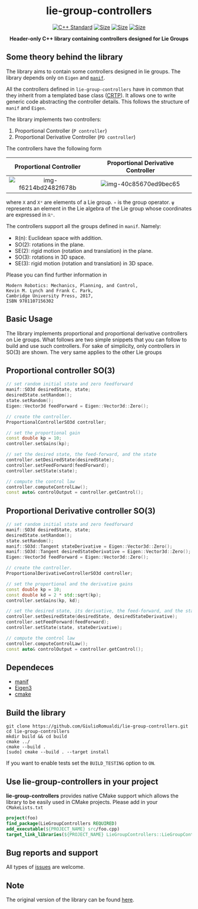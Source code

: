 <p align="center">
<h1 align="center">lie-group-controllers </h1>
</p>

<p align="center">
<a href="https://isocpp.org"><img src="https://img.shields.io/badge/standard-C++17-blue.svg?style=flat&logo=c%2B%2B" alt="C++ Standard"/></a>
<a href="./LICENSE"><img src="https://img.shields.io/badge/license-LGPL-19c2d8.svg" alt="Size" /></a>
<a href="https://ami-iit.github.io/lie-group-controllers/doxygen/doc/html/index.html"><img src="https://github.com/ami-iit/lie-group-controllers/workflows/GitHub%20Pages/badge.svg" alt="Size" /></a>
<a href="https://github.com/ami-iit/lie-group-controllers/actions?query=workflow%3A%22C%2B%2B+CI+Workflow%22"><img src="https://github.com/ami-iit/lie-group-controllers/workflows/C++%20CI%20Workflow/badge.svg" alt="Size" /></a>
</p>
<p align="center"> <b>Header-only C++ library containing controllers designed for Lie Groups</b></p>

## Some theory behind the library

The library aims to contain some controllers designed in lie groups. The library depends only on `Eigen` and [`manif`](https://github.com/artivis/manif).

All the controllers defined in `lie-group-controllers` have in common that they inherit from a templated base class ([CRTP](https://en.wikipedia.org/wiki/Curiously_recurring_template_pattern)). It allows one to write generic code abstracting the controller details. This follows the structure of `manif` and `Eigen`.

The library implements two controllers:
1. Proportional Controller (`P controller`)
2. Proportional Derivative Controller (`PD controller`)

The controllers have the following form

|       Proportional Controller      | Proportional Derivative Controller |
|:-----------------------:|:-------------:|
| ![img-f6214bd2482f678b](https://user-images.githubusercontent.com/16744101/89174620-77c5b100-d586-11ea-88f7-318343c13b0f.png)  | ![img-40c85670ed9bec65](https://user-images.githubusercontent.com/16744101/89174628-7b593800-d586-11ea-8219-d3ea2cb70901.png)        |

where `X` and `Xᵈ` are elements of a Lie group. `∘` is the group operator. `ψ` represents an element in the Lie algebra of the Lie group whose coordinates are expressed in `ℝⁿ`.

The controllers support all the groups defined in `manif`. Namely:
- ℝ(n): Euclidean space with addition.
- SO(2): rotations in the plane.
- SE(2): rigid motion (rotation and translation) in the plane.
- SO(3): rotations in 3D space.
- SE(3): rigid motion (rotation and translation) in 3D space.

Please you can find further information in
```
Modern Robotics: Mechanics, Planning, and Control,
Kevin M. Lynch and Frank C. Park,
Cambridge University Press, 2017,
ISBN 9781107156302
```

## Basic Usage
The library implements proportional and proportional derivative controllers on Lie groups. What follows are two simple snippets that you can follow to build and use such controllers. For sake of simplicity, only controllers in SO(3) are shown. The very same applies to the other Lie groups

## Proportional controller SO(3)
```cpp
// set random initial state and zero feedforward
manif::SO3d desiredState, state;
desiredState.setRandom();
state.setRandom();
Eigen::Vector3d feedForward = Eigen::Vector3d::Zero();

// create the controller.
ProportionalControllerSO3d controller;

// set the proportional gain
const double kp = 10;
controller.setGains(kp);

// set the desired state, the feed-forward, and the state
controller.setDesiredState(desiredState);
controller.setFeedForward(feedForward);
controller.setState(state);

// compute the control law
controller.computeControlLaw();
const auto& controlOutput = controller.getControl();
```

## Proportional Derivative controller SO(3)
```cpp
// set random initial state and zero feedforward
manif::SO3d desiredState, state;
desiredState.setRandom();
state.setRandom();
manif::SO3d::Tangent stateDerivative = Eigen::Vector3d::Zero();
manif::SO3d::Tangent desiredStateDerivative = Eigen::Vector3d::Zero();
Eigen::Vector3d feedForward = Eigen::Vector3d::Zero();

// create the controller.
ProportionalDerivativeControllerSO3d controller;

// set the proportional and the derivative gains
const double kp = 10;
const double kd = 2 * std::sqrt(kp);
controller.setGains(kp, kd);

// set the desired state, its derivative, the feed-forward, and the state
controller.setDesiredState(desiredState, desiredStateDerivative);
controller.setFeedForward(feedForward);
controller.setState(state, stateDerivative);

// compute the control law
controller.computeControlLaw();
const auto& controlOutput = controller.getControl();
```

## Dependeces

- [manif](https://github.com/artivis/manif)
- [Eigen3](http://eigen.tuxfamily.org/index.php?title=Main_Page)
- [cmake](https://cmake.org/)

## Build the library

```console
git clone https://github.com/GiulioRomualdi/lie-group-controllers.git
cd lie-group-controllers
mkdir build && cd build
cmake ../
cmake --build .
[sudo] cmake --build . --target install
```
If you want to enable tests set the `BUILD_TESTING` option to `ON`.

## Use lie-group-controllers in your project

**lie-group-controllers** provides native CMake support which allows the library to be easily used in CMake projects. Please add in your `CMakeLists.txt`

```cmake
project(foo)
find_package(LieGroupControllers REQUIRED)
add_executable(${PROJECT_NAME} src/foo.cpp)
target_link_libraries(${PROJECT_NAME} LieGroupControllers::LieGroupControllers)
```

## Bug reports and support

All types of [issues](https://github.com/ami-iit/lie-group-controllers/issues/new) are welcome.

## Note

The original version of the library can be found [here](https://github.com/GiulioRomualdi/lie-group-controllers).
